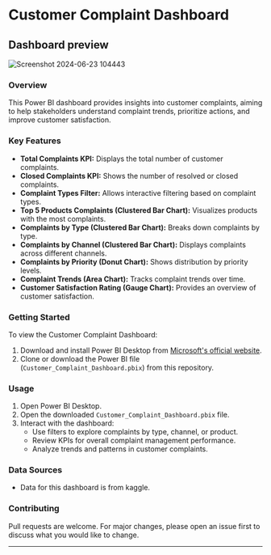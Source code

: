 
# Customer Complaint Dashboard
## Dashboard preview
![Screenshot 2024-06-23 104443](https://github.com/Tripti-Pratap/Customer-complaint-analysis/assets/160708707/9757b22f-43d8-4feb-b14f-865db9e171b5)


### Overview
This Power BI dashboard provides insights into customer complaints, aiming to help stakeholders understand complaint trends, prioritize actions, and improve customer satisfaction.

### Key Features
- **Total Complaints KPI:** Displays the total number of customer complaints.
- **Closed Complaints KPI:** Shows the number of resolved or closed complaints.
- **Complaint Types Filter:** Allows interactive filtering based on complaint types.
- **Top 5 Products Complaints (Clustered Bar Chart):** Visualizes products with the most complaints.
- **Complaints by Type (Clustered Bar Chart):** Breaks down complaints by type.
- **Complaints by Channel (Clustered Bar Chart):** Displays complaints across different channels.
- **Complaints by Priority (Donut Chart):** Shows distribution by priority levels.
- **Complaint Trends (Area Chart):** Tracks complaint trends over time.
- **Customer Satisfaction Rating (Gauge Chart):** Provides an overview of customer satisfaction.

### Getting Started
To view the Customer Complaint Dashboard:
1. Download and install Power BI Desktop from [Microsoft's official website](https://powerbi.microsoft.com/desktop/).
2. Clone or download the Power BI file (`Customer_Complaint_Dashboard.pbix`) from this repository.

### Usage
1. Open Power BI Desktop.
2. Open the downloaded `Customer_Complaint_Dashboard.pbix` file.
3. Interact with the dashboard:
   - Use filters to explore complaints by type, channel, or product.
   - Review KPIs for overall complaint management performance.
   - Analyze trends and patterns in customer complaints.

### Data Sources
- Data for this dashboard is from kaggle.

### Contributing
Pull requests are welcome. For major changes, please open an issue first to discuss what you would like to change.

---
